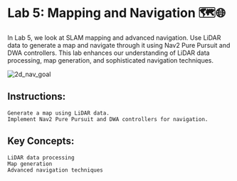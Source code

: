 # Lab 5: Mapping and Navigation 🗺️🌐

In Lab 5, we look at SLAM mapping and advanced navigation. Use LiDAR data to generate a map and navigate through it using Nav2 Pure Pursuit and DWA controllers. This lab enhances our understanding of LiDAR data processing, map generation, and sophisticated navigation techniques.

![2d_nav_goal](https://github.com/bhushanap/turtlebot_nav/assets/83635464/c7f15c04-f4a6-4502-a282-d71446176982)


## Instructions:

    Generate a map using LiDAR data.
    Implement Nav2 Pure Pursuit and DWA controllers for navigation.

## Key Concepts:

    LiDAR data processing
    Map generation
    Advanced navigation techniques
